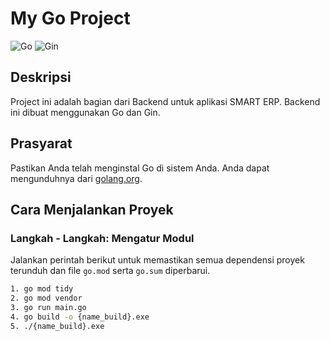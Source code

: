 # My Go Project

![Go](https://img.shields.io/badge/Go-1.22.4-blue)
![Gin](https://img.shields.io/badge/Gin-1.7.7-green)

## Deskripsi
Project ini adalah bagian dari Backend untuk aplikasi SMART ERP. Backend ini dibuat menggunakan Go dan Gin.

## Prasyarat
Pastikan Anda telah menginstal Go di sistem Anda. Anda dapat mengunduhnya dari [golang.org](https://golang.org/dl/).

## Cara Menjalankan Proyek

### Langkah - Langkah: Mengatur Modul
Jalankan perintah berikut untuk memastikan semua dependensi proyek terunduh dan file `go.mod` serta `go.sum` diperbarui.

```bash or any Terminal
1. go mod tidy
2. go mod vendor
3. go run main.go
4. go build -o {name_build}.exe
5. ./{name_build}.exe
